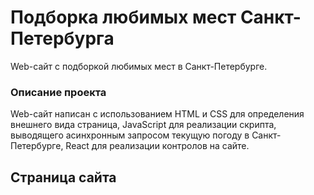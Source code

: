 # Подборка любимых мест Санкт-Петербурга

Web-сайт с подборкой любимых мест в Санкт-Петербурге.

### Описание проекта
Web-cайт написан с использованием HTML и СSS для определения внешнего вида страница, JavaScript для реализации скрипта,
выводящего асинхронным запросом текущую погоду в Санкт-Петербурге, React для реализации контролов на сайте. 

## Страница сайта

